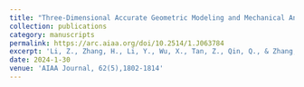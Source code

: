```yaml
---
title: "Three-Dimensional Accurate Geometric Modeling and Mechanical Analysis of Wire Mesh for Deployable Antennas"
collection: publications
category: manuscripts
permalink: https://arc.aiaa.org/doi/10.2514/1.J063784
excerpt: 'Li, Z., Zhang, H., Li, Y., Wu, X., Tan, Z., Qin, Q., & Zhang, Y.'
date: 2024-1-30
venue: 'AIAA Journal, 62(5),1802-1814'
---
```


